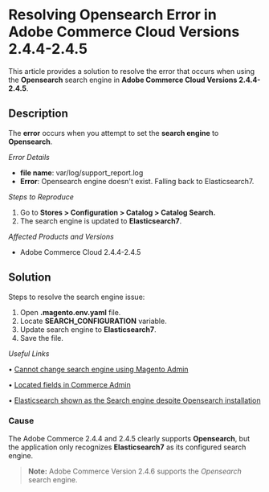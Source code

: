 # Resolving Opensearch Error in Adobe Commerce Cloud Versions 2.4.4-2.4.5

This article provides a solution to resolve the error that occurs when using the **Opensearch** search engine in **Adobe Commerce Cloud Versions 2.4.4-2.4.5**.

## Description

The **error** occurs when you attempt to set the **search engine** to **Opensearch**.

_Error Details_
- **file name**: var/log/support_report.log
- **Error**: Opensearch engine doesn't exist. Falling back to Elasticsearch7.

_Steps to Reproduce_
1.	Go to **Stores > Configuration > Catalog > Catalog Search.**
2.	The search engine is updated to **Elasticsearch7**.

_Affected Products and Versions_
- Adobe Commerce Cloud 2.4.4-2.4.5


## Solution

Steps to resolve the search engine issue:
1.	Open **.magento.env.yaml** file.
2.	Locate **SEARCH_CONFIGURATION** variable.
3.	Update search engine to **Elasticsearch7**.
4.	Save the file.

_Useful Links_

•	[Cannot change search engine using Magento Admin](https://experienceleague.adobe.com/en/docs/commerce-knowledge-base/kb/troubleshooting/miscellaneous/cannot-change-search-engine-using-magento-admin-search-engine-menu-is-inaccessible#adobe-commerce-on-cloud-infrastructure)

•	[Located fields in Commerce Admin]( https://experienceleague.adobe.com/en/docs/commerce-knowledge-base/kb/troubleshooting/miscellaneous/locked-fields-in-magento-adminA)

•	[Elasticsearch shown as the Search engine despite Opensearch installation]( https://experienceleague.adobe.com/en/docs/commerce-knowledge-base/kb/troubleshooting/elasticsearch/search-engine-shown-elasticsearch-despite-open-search)

### Cause

The Adobe Commerce 2.4.4 and 2.4.5 clearly supports **Opensearch**, but the application only recognizes **Elasticsearch7** as its configured search engine.
>**Note:** Adobe Commerce Version 2.4.6 supports the *Opensearch* search engine.
